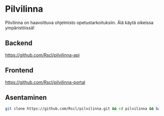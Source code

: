# Pilvilinna

Pilvilinna on haavoittuva ohjelmisto opetustarkoituksiin. Älä käytä oikeissa ympäristöissä!

## Backend
https://github.com/Rscl/pilvilinna-api

## Frontend
https://github.com/Rscl/pilvilinna-portal

## Asentaminen
```bash
git clone https://github.com/Rscl/pilvilinna.git && cd pilvilinna && bash setup.sh
```

